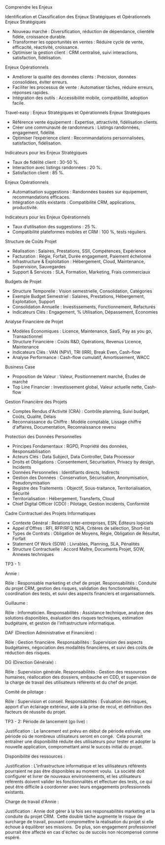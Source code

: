 Comprendre les Enjeux

Identification et Classification des Enjeux Stratégiques et Opérationnels
Enjeux Stratégiques

- Nouveau marché : Diversification, réduction de dépendance, clientèle fidèle, croissance durable.
- Transformer les opportunités en ventes : Réduire cycle de vente, efficacité, réactivité, croissance.
- Optimiser la gestion client : CRM centralisé, suivi interactions, satisfaction, fidélisation.

Enjeux Opérationnels
- Améliorer la qualité des données clients : Précision, données consolidées, éviter erreurs.
- Faciliter les processus de vente : Automatiser tâches, réduire erreurs, réponses rapides.
- Intégration des outils : Accessibilité mobile, compatibilité, adoption facile.

Travel-easy : Enjeux Stratégiques et Opérationnels
Enjeux Stratégiques
- Référence vente équipement : Expertise, attractivité, fidélisation clients.
- Créer une communauté de randonneurs : Listings randonnées, engagement, fidélité.
- Optimiser l’expérience client : Recommandations personnalisées, satisfaction, fidélisation.

Indicateurs pour les Enjeux Stratégiques
- Taux de fidélité client : 30-50 %.
- Interaction avec listings randonnées : 20 %.
- Satisfaction client : 85 %.

Enjeux Opérationnels
- Automatisation suggestions : Randonnées basées sur équipement, recommandations efficaces.
- Intégration outils existants : Compatibilité CRM, applications, productivité.

Indicateurs pour les Enjeux Opérationnels
- Taux d’utilisation des suggestions : 25 %.
- Compatibilité plateformes mobiles et CRM : 100 %, tests réguliers.

Structure de Coûts Projet
- Réalisation : Salaires, Prestations, SSII, Compétences, Expérience
- Facturation : Régie, Forfait, Durée engagement, Paiement échelonné
- Infrastructure & Exploitation : Hébergement, Cloud, Maintenance, Supervision, Sauvegardes
- Support & Services : SLA, Formation, Marketing, Frais commerciaux

Budgets de Projet
- Structure Temporelle : Vision semestrielle, Consolidation, Catégories
- Exemple Budget Semestriel : Salaires, Prestations, Hébergement, Exploitation, Support
- Consolidation Annuelle : Investissements, Fonctionnement, Refacturés
- Indicateurs Clés : Engagement, % Utilisation, Dépassement, Économies

Analyse Financière de Projet
- Modèles Économiques : Licence, Maintenance, SaaS, Pay as you go, Transactionnel
- Structure Financière : Coûts R&D, Opérations, Revenus Licence, Maintenance
- Indicateurs Clés : VAN (NPV), TRI (IRR), Break Even, Cash-flow
- Analyse Performance : Cash-flow cumulatif, Amortissement, WACC

Business Case
- Proposition de Valeur : Valeur, Positionnement marché, Études de marché
- Top Line Financier : Investissement global, Valeur actuelle nette, Cash-flow


Gestion Financière des Projets
- Comptes Rendus d'Activité (CRA) : Contrôle planning, Suivi budget, Coûts, Qualité, Délais
- Reconnaissance du Chiffre : Modèle comptable, Lissage chiffre d'affaires, Documentation, Reconnaissance revenu

Protection des Données Personnelles
- Principes Fondamentaux : RGPD, Propriété des données, Responsabilisation
- Acteurs Clés : Data Subject, Data Controller, Data Processor
- Droits et Obligations : Consentement, Sécurisation, Privacy by design, Incidents
- Données Personnelles : Identifiants directs, Indirects
- Gestion des Données : Conservation, Sécurisation, Anonymisation, Pseudonymisation
- Registre des Traitements : Objectif, Sous-traitance, Territorialisation, Sécurité
- Territorialisation : Hébergement, Transferts, Cloud
- Chief Digital Officer (CDO) : Pilotage, Gestion incidents, Conformité

Cadre Contractuel des Projets Informatiques
- Contexte Général : Relations inter-entreprises, ESN, Éditeurs logiciels
- Appel d'Offres : RFI, RFP/RFQ, NDA, Critères de sélection, Short-list
- Types de Contrats : Obligation de Moyens, Régie, Obligation de Résultat, Forfait
- Statement Of Work (SOW) : Livrables, Planning, SLA, Pénalités
- Structure Contractuelle : Accord Maître, Documents Projet, SOW, Annexes techniques



TP3 - 1: 

Annie :

Rôle : Responsable marketing et chef de projet.
Responsabilités : Conduite du projet CRM, gestion des risques, validation des fonctionnalités, coordination des tests,
et suivi des aspects financiers et organisationnels. ​


Guillaume :

Rôle : Informaticien.
Responsabilités : Assistance technique, analyse des solutions disponibles, évaluation des risques techniques,
estimation budgétaire, et gestion de l'infrastructure informatique.



DAF (Direction Administrative et Financière) :

Rôle : Gestion financière.
Responsabilités : Supervision des aspects budgétaires, négociation des modalités financières,
et suivi des coûts de réduction des risques.



DG (Direction Générale) :

Rôle : Supervision générale.
Responsabilités : Gestion des ressources humaines, réallocation des dossiers, embauche en CDD,
et supervision de la charge de travail des utilisateurs référents et du chef de projet. ​



Comité de pilotage :

Rôle : Supervision et conseil.
Responsabilités : Évaluation des risques, apport d'un éclairage extérieur, aide à la prise de recul, 
et définition des facteurs de réussite du projet.



TP3 - 2: 
Période de lancement (go live) :

Justification : Le lancement est prévu en début de période estivale, une période où de nombreux utilisateurs 
seront en congé. ​ Cela pourrait entraîner une disponibilité réduite des utilisateurs pour tester et adopter la nouvelle 
application, compromettant ainsi le succès initial du projet. ​



Disponibilité des ressources :

Justification : L'infrastructure informatique et les utilisateurs référents pourraient ne pas être disponibles 
au moment voulu. ​ La société doit configurer et livrer de nouveaux environnements, et les utilisateurs référents 
doivent valider les fonctionnalités et effectuer des tests, ce qui peut être difficile à coordonner avec leurs 
engagements professionnels existants. ​



Charge de travail d'Annie :

Justification : Annie doit gérer à la fois ses responsabilités marketing et la conduite du projet CRM. ​ 
Cette double tâche augmente le risque de surcharge de travail, pouvant compromettre la réalisation du projet si 
elle échoue à équilibrer ses missions. ​ De plus, son engagement professionnel pourrait être affecté en cas d'échec 
ou de succès non récompensé comme espéré.